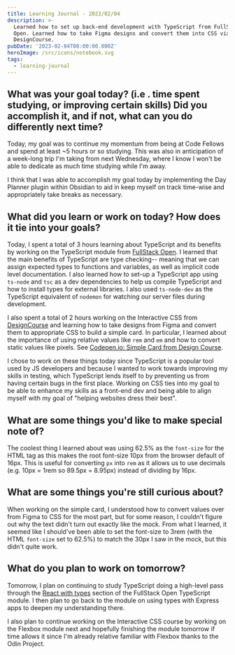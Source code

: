 ```yaml
---
title: Learning Journal - 2023/02/04
description: >-
  Learned how to set up back-end development with TypeScript from FullStack
  Open. Learned how to take Figma designs and convert them into CSS via
  DesignCourse.
pubDate: '2023-02-04T08:00:00.000Z'
heroImage: /src/icons/notebook.svg
tags:
  - learning-journal
---
```


## What was your goal today? (i.e . time spent studying, or improving certain skills) Did you accomplish it, and if not, what can you do differently next time?

Today, my goal was to continue my momentum from being at Code Fellows and spend at least ~5 hours or so studying. This was also in anticipation of a week-long trip I'm taking from next Wednesday, where I know I won't be able to dedicate as much time studying while I'm away.

I think that I was able to accomplish my goal today by implementing the Day Planner plugin within Obsidian to aid in keep myself on track time-wise and appropriately take breaks as necessary.

## What did you learn or work on today? How does it tie into your goals?

Today, I spent a total of 3 hours learning about TypeScript and its benefits by working on the TypeScript module from [FullStack Open](https://fullstackopen.com/en/part9 "").  I learned that the main benefits of TypeScript are type checking-- meaning that we can assign expected types to functions and variables, as well as implicit code level documentation.
I also learned how to set-up a TypeScript app using `ts-node` and `tsc` as a dev dependencies to help us compile TypeScript and how to install types for external libraries. I also used `ts-node-dev` as the TypeScript equivalent of `nodemon` for watching our server files during development.

I also spent a total of 2 hours working on the Interactive CSS from [DesignCourse](https://designcourse.com/css "") and learning how to take designs from Figma and convert them to appropriate CSS to build a simple card.  In particular, I learned about the importance of using relative values like `rem` and `em` and how to convert static values like pixels. See [Codepen.io: Simple Card from Design Course](https://codepen.io/kennywlino/pen/oNMVjOz "").

I chose to work on these things today since TypeScript is a popular tool used by JS developers and because I wanted to work towards improving my skills in testing, which TypeScript lends itself to by preventing us from having certain bugs in the first place. Working on CSS ties into my goal to be able to enhance my skills as a front-end dev and being able to align myself with my goal of "helping websites dress their best".

## What are some things you'd like to make special note of?

The coolest thing I learned about was using 62.5% as the `font-size` for the HTML tag as this makes the root font-size 10px from the browser default of 16px. This is useful for converting `px`  into `rem` as it allows us to use decimals (e.g. 10px = 1rem so 89.5px = 8.95px) instead of dividing by 16px.

## What are some things you're still curious about?

When working on the simple card, I understood how to convert values over from Figma to CSS for the most part, but for some reason, I couldn't figure out why the text didn't turn out exactly like the mock. From what I learned, it seemed like I should've been able to set the font-size to 3rem (with the HTML `font-size` set to 62.5%) to match the 30px I saw in the mock, but this didn't quite work.

## What do you plan to work on tomorrow?

Tomorrow, I plan on continuing to study TypeScript doing a high-level pass through the [React with types](https://fullstackopen.com/en/part9/react_with_types "") section of the FullStack Open TypeScript module. I then plan to go back to the module on using types with Express apps to deepen my understanding there.

I also plan to continue working on the Interactive CSS course by working on the Flexbox module next and hopefully finishing the module tomorrow if time allows it since I'm already relative familiar with Flexbox thanks to the Odin Project.

